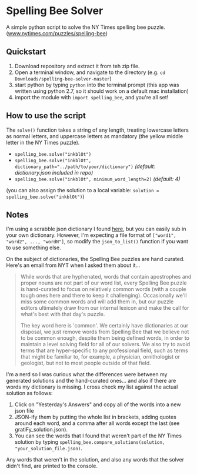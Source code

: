 # Spelling Bee Solver
A simple python script to solve the NY Times spelling bee puzzle. (www.nytimes.com/puzzles/spelling-bee)

## Quickstart
1. Download repository and extract it from teh zip file.
2. Open a terminal window, and navigate to the directory (e.g. `cd Downloads/spelling-bee-solver-master`)
3. start python by typing `python` into the terminal prompt (this app was written using python 2.7, so it should work on a default mac installation)
4. import the module with `import spelling_bee`, and you're all set!

## How to use the script
The `solve()` function takes a string of any length, treating lowercase letters as normal letters, and uppercase letters as mandatory (the yellow middle letter in the NY Times puzzle).
* `spelling_bee.solve("inkblOt")`
* `spelling_bee.solve("inkblOt", dictionary_path="../path/to/your/dictionary")` *(default: dictionary.json included in repo)*
* `spelling_bee.solve("inkblOt", minimum_word_length=2)` *(default: 4)*

(you can also assign the solution to a local variable: `solution = spelling_bee.solve("inkblOt")`)

## Notes
I'm using a scrabble json dictionary I found [here](https://github.com/benjamincrom/scrabble/blob/master/scrabble/dictionary.json), but you can easily sub in your own dictionary. However, I'm expecting a file format of `["word1", "word2", ..., "wordN"]`, so modify the `json_to_list()` function if you want to use something else.

On the subject of dictionaries, the Spelling Bee puzzles are hand curated. Here's an email from NYT when I asked them about it...
> While words that are hyphenated, words that contain apostrophes and proper nouns are not part of our word list, every Spelling Bee puzzle is hand-curated to focus on relatively common words (with a couple tough ones here and there to keep it challenging). Occasionally we'll miss some common words and will add them in, but our puzzle editors ultimately draw from our internal lexicon and make the call for what's best with that day's puzzle.
>
> The key word here is 'common'. We certainly have dictionaries at our disposal, we just remove words from Spelling Bee that we believe not to be common enough, despite them being defined words, in order to maintain a level solving field for all of our solvers. We also try to avoid terms that are hyper-specific to any professional field, such as terms that might be familiar to, for example, a physician, ornithologist or geologist, but not to most people outside of that field.

I'm a nerd so I was curious what the differences were between my generated solutions and the hand-curated ones... and also if there are words my dictionary is missing. I cross check my list against the actual solution as follows:
1. Click on "Yesterday's Answers" and copy all of the words into a new json file 
2. JSON-ify them by putting the whole list in brackets, adding quotes around each word, and a comma after all words except the last (see gratiFy_solution.json). 
3. You can see the words that I found that weren't part of the NY Times solution by typing `spelling_bee.compare_solutions(solution, "your_solution_file.json)`.

Any words that weren't in the solution, and also any words that the solver didn't find, are printed to the console.

